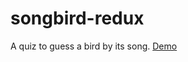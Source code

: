# songbird-redux
A quiz to guess a bird by its song.
[Demo](https://22-22-songbird-redux.netlify.app/)
